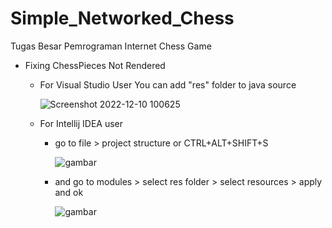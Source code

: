 # Simple_Networked_Chess
Tugas Besar Pemrograman Internet Chess Game


- Fixing ChessPieces Not Rendered
   - For Visual Studio User
     You can add "res" folder to java source
                    

      ![Screenshot 2022-12-10 100625](https://user-images.githubusercontent.com/64734754/206823526-df0c898c-4acf-4784-9527-6be066c8c0b2.png)
      
   - For Intellij IDEA user
     - go to file > project structure or CTRL+ALT+SHIFT+S
    
     
        ![gambar](https://user-images.githubusercontent.com/64734754/206823822-10148810-97a9-40ce-9513-8126dca8bc34.png)
        
     - and go to modules > select res folder > select resources > apply and ok


       ![gambar](https://user-images.githubusercontent.com/64734754/206823943-3163d437-78a3-4ad6-afb3-21c854bc9af9.png)


                                                       
